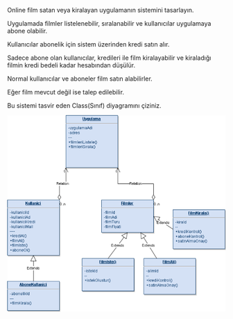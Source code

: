 Online film satan veya kiralayan uygulamanın sistemini tasarlayın.

Uygulamada filmler listelenebilir, sıralanabilir ve kullanıcılar uygulamaya abone olabilir.

Kullanıcılar abonelik için sistem üzerinden kredi satın alır.

Sadece abone olan kullanıcılar, kredileri ile film kiralayabilir ve kiraladığı filmin kredi bedeli kadar hesabından düşülür.

Normal kullanıcılar ve aboneler film satın alabilirler.

Eğer film mevcut değil ise talep edilebilir.

Bu sistemi tasvir eden Class(Sınıf) diyagramını çiziniz.

![alt text](https://github.com/Mertcali/OOP_Patika/blob/main/src/Online_Film/online-film.png)
